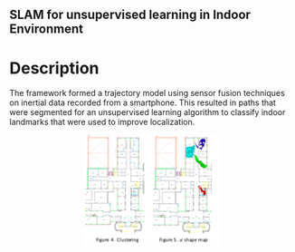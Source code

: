 ## SLAM for unsupervised learning in Indoor Environment

# Description
The framework formed a trajectory model using sensor fusion techniques on inertial data recorded from a smartphone.  This resulted in paths that were segmented for an unsupervised learning algorithm to classify indoor landmarks that were used to improve localization.
<br>
<p align="center">
    <img src="../imgs/IndoorClassification.png" width="240"\>
</p>
